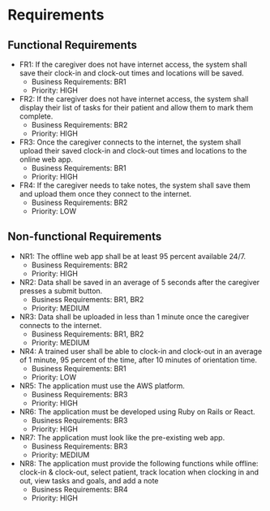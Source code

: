 # Requirements
## Functional Requirements
- FR1: If the caregiver does not have internet access, the system shall save their clock-in and clock-out times and locations will be saved.
    - Business Requirements: BR1
    - Priority: HIGH
- FR2: If the caregiver does not have internet access, the system shall display their list of tasks for their patient and allow them to mark them complete.
    - Business Requirements: BR2
    - Priority: HIGH
- FR3: Once the caregiver connects to the internet, the system shall upload their saved clock-in and clock-out times and locations to the online web app.
    - Business Requirements: BR1
    - Priority: HIGH
- FR4: If the caregiver needs to take notes, the system shall save them and upload them once they connect to the internet.
    - Business Requirements: BR2
    - Priority: LOW

## Non-functional Requirements
- NR1: The offline web app shall be at least 95 percent available 24/7.
    - Business Requirements: BR2
    - Priority: HIGH
- NR2: Data shall be saved in an average of 5 seconds after the caregiver presses a submit button.
    - Business Requirements: BR1, BR2
    - Priority: MEDIUM
- NR3: Data shall be uploaded in less than 1 minute once the caregiver connects to the internet.
    - Business Requirements: BR1, BR2
    - Priority: MEDIUM
- NR4: A trained user shall be able to clock-in and clock-out in an average of 1 minute, 95 percent of the time, after 10 minutes of orientation time.
    - Business Requirements: BR1
    - Priority: LOW
- NR5: The application must use the AWS platform.
    - Business Requirements: BR3
    - Priority: HIGH
- NR6: The application must be developed using Ruby on Rails or React.
    - Business Requirements: BR3
    - Priority: HIGH
- NR7: The application must look like the pre-existing web app.
    - Business Requirements: BR3
    - Priority: MEDIUM
- NR8: The application must provide the following functions while offline: clock-in & clock-out, select patient, track location when clocking in and out, view tasks and goals, and add a note
    - Business Requirements: BR4
    - Priority: HIGH
